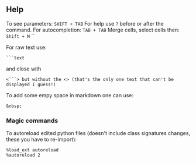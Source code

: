 ## Help
To see parameters: `SHIFT + TAB`
For help use `?` before or after the command.
For autocompletion: `TAB + TAB`
Merge cells, select cells then: `Shift + M` ``


For raw text use:
```text
```text
```
and close with
```text
<```> but without the <> (that's the only one text that can't be displayed I guess!)
```


To add some empy space in markdown one can use:
~~~
&nbsp;
~~~


### Magic commands
To autoreload edited python files (doesn't include class signatures changes, these you have to re-import): 
```jupyter
%load_ext autoreload
%autoreload 2
```

